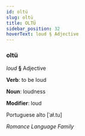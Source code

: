 ```yaml
---
id: oltü
slug: oltü
title: OLTÜ
sidebar_position: 32
hoverText: loud § Adjective
---
```


### oltü

*loud* **§** Adjective

**Verb**: to be loud

**Noun**: loudness

**Modifier**: loud

Portuguese alto [ˈaɫ.tu]

*Romance Language Family*